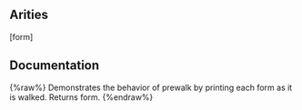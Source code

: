 ## Arities
[form]

## Documentation
{%raw%}
Demonstrates the behavior of prewalk by printing each form as it is
  walked.  Returns form.
{%endraw%}

